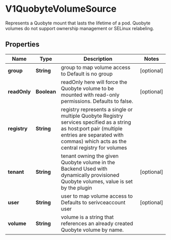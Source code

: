 

# V1QuobyteVolumeSource

Represents a Quobyte mount that lasts the lifetime of a pod. Quobyte volumes do not support ownership management or SELinux relabeling.
## Properties

Name | Type | Description | Notes
------------ | ------------- | ------------- | -------------
**group** | **String** | group to map volume access to Default is no group |  [optional]
**readOnly** | **Boolean** | readOnly here will force the Quobyte volume to be mounted with read-only permissions. Defaults to false. |  [optional]
**registry** | **String** | registry represents a single or multiple Quobyte Registry services specified as a string as host:port pair (multiple entries are separated with commas) which acts as the central registry for volumes | 
**tenant** | **String** | tenant owning the given Quobyte volume in the Backend Used with dynamically provisioned Quobyte volumes, value is set by the plugin |  [optional]
**user** | **String** | user to map volume access to Defaults to serivceaccount user |  [optional]
**volume** | **String** | volume is a string that references an already created Quobyte volume by name. | 



